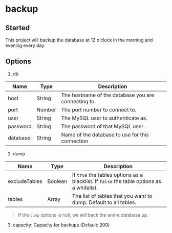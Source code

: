 # backup

## Started

This project will backup the database at 12 o'clock in the morning and evening every day.

## Options

1. db 

| Name | Type | Description |
| -- | -- | -- |
| host | String | The hostname of the database you are connecting to. |
| port | Number | The port number to connect to. |
| user | String | The MySQL user to authenticate as. |
| password | String | The password of that MySQL user. |
| database | String | Name of the database to use for this connection |

2. dump

| Name | Type | Description |
| -- | -- | -- |
| excludeTables | Boolean | If `true` the tables options as a blacklist. If `false` the table options as a whitelist. |
| tables | Array | The list of tables that you want to dump. Default to all tables. |

> If the `dump` options is null, we will back the entire database up.  

3. capacity: Capacity for backups (Default: 200)
